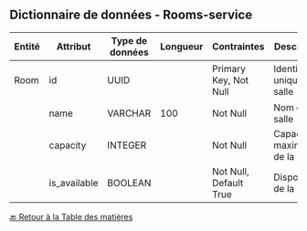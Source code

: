 ## Dictionnaire de données - Rooms-service

| Entité | Attribut     | Type de données | Longueur | Contraintes            | Description                    | Exemples                               |
| ------ | ------------ | --------------- | -------- | ---------------------- | ------------------------------ | -------------------------------------- |
| Room   | id           | UUID            |          | Primary Key, Not Null  | Identifiant unique de la salle | `3c4a6bc7-46f1-4c28-9f0d-90780c047b00` |
|        | name         | VARCHAR         | 100      | Not Null               | Nom de la salle                | `Salle 1`                              |
|        | capacity     | INTEGER         |          | Not Null               | Capacité maximale de la salle  | `100`                                  |
|        | is_available | BOOLEAN         |          | Not Null, Default True | Disponibilité de la salle      | `True`                                 |

[🔙 Retour à la Table des matières](../../documentation/ReadMe.md)
